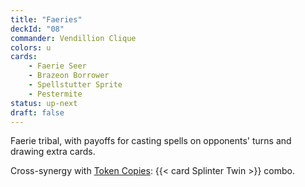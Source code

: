 ```yaml
---
title: "Faeries"
deckId: "08"
commander: Vendillion Clique
colors: u
cards:
    - Faerie Seer
    - Brazeon Borrower
    - Spellstutter Sprite
    - Pestermite
status: up-next
draft: false
---
```


Faerie tribal, with payoffs for casting spells on opponents' turns and drawing extra cards.

Cross-synergy with [Token Copies](/decks/21-token-copies): {{< card Splinter Twin >}} combo.
